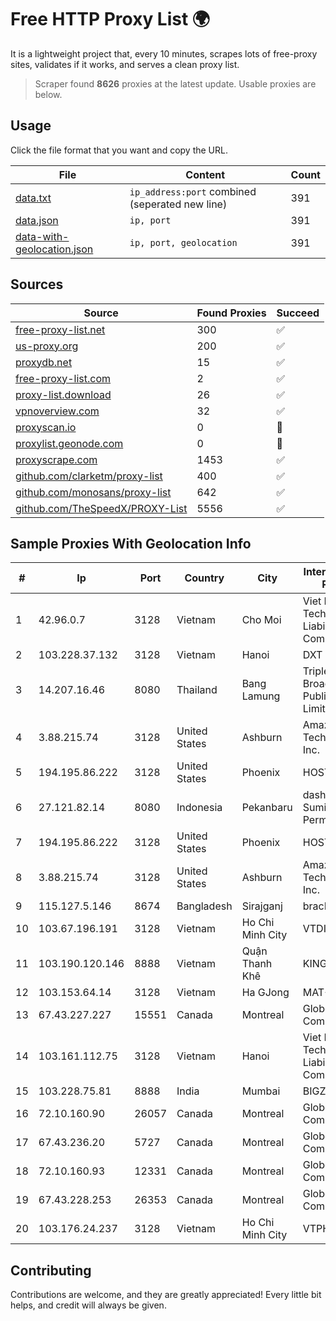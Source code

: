 
# Free HTTP Proxy List 🌍

It is a lightweight project that, every 10 minutes, scrapes lots of free-proxy sites, validates if it works, and serves a clean proxy list.


> Scraper found **8626** proxies at the latest update. Usable proxies are below.

## Usage

Click the file format that you want and copy the URL.


|File|Content|Count|
|----|-------|-----|
|[data.txt](https://raw.githubusercontent.com/themiralay/Proxy-List-World/master/data.txt)|`ip_address:port` combined (seperated new line)|391|
|[data.json](https://raw.githubusercontent.com/themiralay/Proxy-List-World/master/data.json)|`ip, port`|391|
|[data-with-geolocation.json](https://raw.githubusercontent.com/themiralay/Proxy-List-World/master/data-with-geolocation.json)|`ip, port, geolocation`|391|

## Sources

|Source|Found Proxies|Succeed|
|------|-------------|-------|
|[free-proxy-list.net](https://free-proxy-list.net)|300|✅|
|[us-proxy.org](https://www.us-proxy.org)|200|✅|
|[proxydb.net](http://proxydb.net)|15|✅|
|[free-proxy-list.com](https://free-proxy-list.com/?page=&port=&type%5B%5D=http&type%5B%5D=https&up_time=0&search=Search)|2|✅|
|[proxy-list.download](https://www.proxy-list.download/HTTP)|26|✅|
|[vpnoverview.com](https://vpnoverview.com/privacy/anonymous-browsing/free-proxy-servers)|32|✅|
|[proxyscan.io](https://www.proxyscan.io)|0|🚫|
|[proxylist.geonode.com](https://proxylist.geonode.com/api/proxy-list?limit=300&page=1&sort_by=lastChecked&sort_type=desc&protocols=http,https)|0|🚫|
|[proxyscrape.com](https://api.proxyscrape.com/v2/?request=displayproxies&protocol=http&timeout=10000&country=all&ssl=all&anonymity=all)|1453|✅|
|[github.com/clarketm/proxy-list](https://raw.githubusercontent.com/clarketm/proxy-list/master/proxy-list-raw.txt)|400|✅|
|[github.com/monosans/proxy-list](https://raw.githubusercontent.com/monosans/proxy-list/main/proxies/http.txt)|642|✅|
|[github.com/TheSpeedX/PROXY-List](https://raw.githubusercontent.com/TheSpeedX/PROXY-List/master/http.txt)|5556|✅|


## Sample Proxies With Geolocation Info

|#|Ip|Port|Country|City|Internet Service Provider|
|-|--|----|-------|----|-------------------------|
|1|42.96.0.7|3128|Vietnam|Cho Moi|Viet Digital Technology Liability Company|
|2|103.228.37.132|3128|Vietnam|Hanoi|DXT|
|3|14.207.16.46|8080|Thailand|Bang Lamung|Triple T Broadband Public Company Limited|
|4|3.88.215.74|3128|United States|Ashburn|Amazon Technologies Inc.|
|5|194.195.86.222|3128|United States|Phoenix|HOSTINGER US|
|6|27.121.82.14|8080|Indonesia|Pekanbaru|dashnet - PT Sumidhaz Permata Bunda|
|7|194.195.86.222|3128|United States|Phoenix|HOSTINGER US|
|8|3.88.215.74|3128|United States|Ashburn|Amazon Technologies Inc.|
|9|115.127.5.146|8674|Bangladesh|Sirajganj|bracNet|
|10|103.67.196.191|3128|Vietnam|Ho Chi Minh City|VTDIGITAL|
|11|103.190.120.146|8888|Vietnam|Quận Thanh Khê|KINGBOND|
|12|103.153.64.14|3128|Vietnam|Ha GJong|MAT-HN|
|13|67.43.227.227|15551|Canada|Montreal|GloboTech Communications|
|14|103.161.112.75|3128|Vietnam|Hanoi|Viet Digital Technology Liability Company|
|15|103.228.75.81|8888|India|Mumbai|BIGZ|
|16|72.10.160.90|26057|Canada|Montreal|GloboTech Communications|
|17|67.43.236.20|5727|Canada|Montreal|GloboTech Communications|
|18|72.10.160.93|12331|Canada|Montreal|GloboTech Communications|
|19|67.43.228.253|26353|Canada|Montreal|GloboTech Communications|
|20|103.176.24.237|3128|Vietnam|Ho Chi Minh City|VTPHAR|



## Contributing

Contributions are welcome, and they are greatly appreciated! Every
little bit helps, and credit will always be given.

